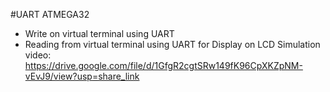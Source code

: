 #UART ATMEGA32
- Write on virtual terminal using UART
- Reading from virtual terminal using UART for Display on LCD
Simulation video:
https://drive.google.com/file/d/1GfgR2cgtSRw149fK96CpXKZpNM-vEvJ9/view?usp=share_link
